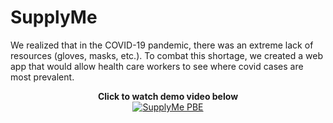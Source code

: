 # SupplyMe

We realized that in the COVID-19 pandemic, there was an extreme lack of resources (gloves, masks, etc.). To combat this shortage, we created a web app that would allow health care workers to see where covid cases are most prevalent.


<div align="center">
  <b>Click to watch demo video below</b><br>
  <a href="https://www.youtube.com/watch?v=YOUTUBE_VIDEO_ID_HERE"><img src="https://img.youtube.com/vi/_i8D7RSrH0w/0.jpg" alt="SupplyMe PBE"></a>
</div>



